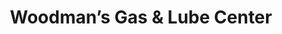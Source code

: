 ---
title: "Woodman’s Gas & Lube Center"
url: /rockford/woodmans-gas-and-lube-center/
shop: convenience
---